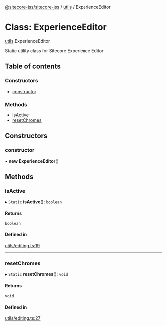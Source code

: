 [@sitecore-jss/sitecore-jss](../README.md) / [utils](../modules/utils.md) / ExperienceEditor

# Class: ExperienceEditor

[utils](../modules/utils.md).ExperienceEditor

Static utility class for Sitecore Experience Editor

## Table of contents

### Constructors

- [constructor](utils.ExperienceEditor.md#constructor)

### Methods

- [isActive](utils.ExperienceEditor.md#isactive)
- [resetChromes](utils.ExperienceEditor.md#resetchromes)

## Constructors

### constructor

• **new ExperienceEditor**()

## Methods

### isActive

▸ `Static` **isActive**(): `boolean`

#### Returns

`boolean`

#### Defined in

[utils/editing.ts:19](https://github.com/Sitecore/jss/blob/08de6c61/packages/sitecore-jss/src/utils/editing.ts#L19)

___

### resetChromes

▸ `Static` **resetChromes**(): `void`

#### Returns

`void`

#### Defined in

[utils/editing.ts:27](https://github.com/Sitecore/jss/blob/08de6c61/packages/sitecore-jss/src/utils/editing.ts#L27)
